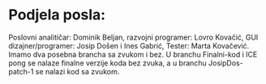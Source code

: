 # Podjela posla:
Poslovni analitičar: Dominik Beljan, razvojni programer: Lovro Kovačić, GUI dizajner/programer: Josip Došen i Ines Gabrić, Tester: Marta Kovačević.
Imamo dva posebna brancha sa zvukom i bez. U branchu Finalni-kod i ICE pong se nalaze finalne verzije koda bez zvuka, a u branchu JosipDos-patch-1 se nalazi kod sa zvukom.
